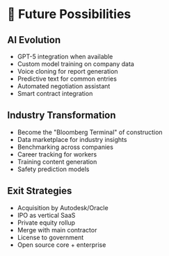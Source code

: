 # 🔮 Future Possibilities

## AI Evolution
- GPT-5 integration when available
- Custom model training on company data
- Voice cloning for report generation
- Predictive text for common entries
- Automated negotiation assistant
- Smart contract integration

## Industry Transformation
- Become the "Bloomberg Terminal" of construction
- Data marketplace for industry insights
- Benchmarking across companies
- Career tracking for workers
- Training content generation
- Safety prediction models

## Exit Strategies
- Acquisition by Autodesk/Oracle
- IPO as vertical SaaS
- Private equity rollup
- Merge with main contractor
- License to government
- Open source core + enterprise
